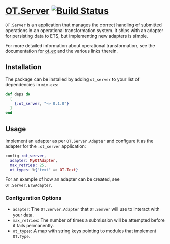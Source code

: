 # [OT.Server](https://hexdocs.pm/ot_server) [![Build Status](https://travis-ci.org/jclem/ot_server.svg?branch=master)](https://travis-ci.org/jclem/ot_server)

`OT.Server` is an application that manages the correct handling of submitted
operations in an operational transformation system. It ships with an adapter
for persisting data to ETS, but implementing new adapters is simple.

For more detailed information about operational transformation, see the
documentation for [ot_ex](https://github.com/jclem/ot_ex) and the various links
therein.

## Installation

The package can be installed by adding `ot_server` to your list of dependencies
in `mix.exs`:

```elixir
def deps do
  [
    {:ot_server, "~> 0.1.0"}
  ]
end
```

## Usage

Implement an adapter as per `OT.Server.Adapter` and configure it as the adapter
for the `:ot_server` application:

```elixir
config :ot_server,
  adapter: MyOTAdapter,
  max_retries: 25,
  ot_types: %{"text" => OT.Text}
```

For an example of how an adapter can be created, see `OT.Server.ETSAdapter`.

### Configuration Options

- `adapter`: The `OT.Server.Adapter` that `OT.Server` will use to interact with
  your data.
- `max_retries`: The number of times a submission will be attempted before it
  fails permanently.
- `ot_types`: A map with string keys pointing to modules that implement
  `OT.Type`.
